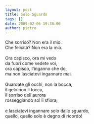 ```yaml
---
layout: post
title: Solo Sguardo
tags: []
date: 2009-02-06 19:38:00
author: pietro
---
```

Che sorriso? Non era il mio.<br/>Che felicità? Non era la mia.<br/><br/>Ora capisco, ora mi vedo<br/>da fuori come vedete voi,<br/>ora capisco, l'inganno che do,<br/>ma non lasciatevi ingannare mai.<br/><br/>Guardate gli occhi, non la bocca,<br/>il gelo non li tocca,<br/>il sorriso dell'aurora<br/>rosseggiando sol li sfiora;<br/><br/>e lasciatevi ingannare solo dallo sguardo,<br/>quello, quello solo è degno di ricordo!
